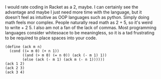 I would rate coding in Racket as a 2, maybe. I can certainly see the advantage and maybe I just need more time with the language, but it doesn't feel as intuitive as OOP languages such as python. Simply doing math feels mor complex. People naturally read math as 2 + 5, so it's weird to write + 2 5. I also am not a fan of the lack of commas. Most programming languages consider whitesoace to be meaningless, so it is a tad frustrating to be required to place spaces into your code.

```racket
(define (ack m n)
  (cond ((= m 0) (+ n 1))
        ((and (> m 0) (= n 0)) (ack (- m 1) 1))
        (else (ack (- m 1) (ack m (- n 1))))))
(ack 1 2)
(ack 2 3)
(ack 3 4)
```